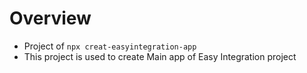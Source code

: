 # Overview

- Project of `npx creat-easyintegration-app` 
- This project is used to create Main app of Easy Integration project

